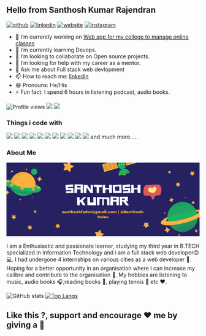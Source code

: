 ## Hello from Santhosh Kumar Rajendran
[<img src='https://cdn.jsdelivr.net/npm/simple-icons@3.0.1/icons/github.svg' alt='github' height='40'>](https://github.com/Santhosh-fsdev)  [<img src='https://cdn.jsdelivr.net/npm/simple-icons@3.0.1/icons/linkedin.svg' alt='linkedin' height='40'>](https://www.linkedin.com/in/santhosh-kumar-150265188/)  [<img src='https://cdn.jsdelivr.net/npm/simple-icons@3.0.1/icons/icloud.svg' alt='website' height='40'>](https://thirsty-tereshkova-2949d3.netlify.app/) [<img src='https://cdn.jsdelivr.net/npm/simple-icons@3.0.1/icons/instagram.svg' alt='instagram' height='40'>](https://www.instagram.com/santhosh_fsdev/)     
- 🔭 I’m currently working on [Web app for my college to manage online classes]( https://thirsty-tereshkova-2949d3.netlify.app/)
- 🌱 I’m currently learning Devops.
- 👯 I’m looking to collaborate on Open source projects.
- 🤔 I’m looking for help with my career as a mentor.
- 💬 Ask me about Full stack web devlopment
- 📫 How to reach me: [linkedin](https://www.linkedin.com/in/santhosh-kumar-150265188)
- 😄 Pronouns: He/His
- ⚡ Fun fact: I spend 6 hours in listening podcast, audio books.

![Profile views](https://gpvc.arturio.dev/Santhosh-fsdev)  <img src="https://img.shields.io/github/followers/Santhosh-fsdev?label=Follow" style=" float:left, margin-right:10px" /> [<img src="https://img.shields.io/badge/linkedin-follow-red" style=" float:left, margin-right:10px" />](https://www.linkedin.com/in/santhosh-kumar-150265188)
### Things i code with

<img src="https://camo.githubusercontent.com/4fc0792e3f63106b3d5baf300c76129f4959b86f/68747470733a2f2f696d672e736869656c64732e696f2f62616467652f2d52656163742d3435623864383f7374796c653d666c61742d737175617265266c6f676f3d7265616374266c6f676f436f6c6f723d7768697465" /> <img src="https://camo.githubusercontent.com/aec90f9acb0443de99cc29bb7458bdd8fd26a2b8/68747470733a2f2f696d672e736869656c64732e696f2f62616467652f2d446f636b65722d3436613266313f7374796c653d666c61742d737175617265266c6f676f3d646f636b6572266c6f676f436f6c6f723d7768697465" /> <img src="https://camo.githubusercontent.com/4ba5fe514efb17b3d77d976817f0821727811b5b/68747470733a2f2f696d672e736869656c64732e696f2f62616467652f2d4865726f6b752d3433303039383f7374796c653d666c61742d737175617265266c6f676f3d6865726f6b75266c6f676f436f6c6f723d7768697465" /> <img src="https://camo.githubusercontent.com/b4c59f68e4a403208c3d1c662dfdd322250086e9/68747470733a2f2f696d672e736869656c64732e696f2f62616467652f2d52656475782d3736344142433f7374796c653d666c61742d737175617265266c6f676f3d7265647578266c6f676f436f6c6f723d7768697465" /> <img src="https://camo.githubusercontent.com/6a5258ea2e954ce409d73136339c054c48b42d09/68747470733a2f2f696d672e736869656c64732e696f2f62616467652f2d4769742d4630353033323f7374796c653d666c61742d737175617265266c6f676f3d676974266c6f676f436f6c6f723d7768697465" /> <img src="https://camo.githubusercontent.com/e2cf29bb5ee3ef9c012e2beafaf4212ffdbece80/68747470733a2f2f696d672e736869656c64732e696f2f62616467652f2d4e504d2d4342333833373f7374796c653d666c61742d737175617265266c6f676f3d6e706d266c6f676f436f6c6f723d7768697465" /> <img src="https://camo.githubusercontent.com/d1955a46310c59bb55250d86c071a900f022da48/68747470733a2f2f696d672e736869656c64732e696f2f62616467652f2d48544d4c352d4533344632363f7374796c653d666c61742d737175617265266c6f676f3d68746d6c35266c6f676f436f6c6f723d7768697465" /> <img src="https://camo.githubusercontent.com/66effa3be7c96cdb9592b025d545245fb07f5a46/68747470733a2f2f696d672e736869656c64732e696f2f62616467652f2d42726176655f42726f777365722d4642353432423f7374796c653d666c61742d737175617265266c6f676f3d6272617665266c6f676f436f6c6f723d7768697465" /> <img src="https://camo.githubusercontent.com/74fc80c8b09ce00ae32f8768b3187948ecc3bc94/68747470733a2f2f696d672e736869656c64732e696f2f62616467652f2d50726574746965722d4637423933453f7374796c653d666c61742d737175617265266c6f676f3d7072657474696572266c6f676f436f6c6f723d7768697465" /> <img src="https://camo.githubusercontent.com/df871b0d4ac6abfe827011a5bdc78d04a57215e9/68747470733a2f2f696d672e736869656c64732e696f2f62616467652f2d4d6f6e676f44422d3133616135323f7374796c653d666c61742d737175617265266c6f676f3d6d6f6e676f6462266c6f676f436f6c6f723d7768697465" /> <img src="https://camo.githubusercontent.com/ff451d83f7e101a002f58fd424f56cc74fea8866/68747470733a2f2f696d672e736869656c64732e696f2f62616467652f2d4e6f64656a732d3433383533643f7374796c653d666c61742d737175617265266c6f676f3d4e6f64652e6a73266c6f676f436f6c6f723d7768697465" /> 
and much more.....
### About Me

<img src="https://github.com/Santhosh-fsdev/Santhosh-fsdev/blob/master/santhosh-github-cover.png"  style="display:inline"/>

I am a Enthusiastic and passionate learner, studying my third year in B.TECH specialized in Information Technology and i am a full stack web developer:blush: :computer:. I had undergone 4 internships on various cities as a web developer :city_sunrise:. Hoping for a better opportunity in an organisation where I can increase my calibre and contribute to the organisation :office:. My hobbies are listening to music, audio books :headphones:,reading books :book:, playing tennis :tennis: etc :heart:.

![GitHub stats](https://github-readme-stats.vercel.app/api?username=anuraghazra)  [![Top Langs](https://github-readme-stats.vercel.app/api/top-langs/?username=Santhosh-fsdev)](https://github.com/Santhosh-fsdev/Santhosh-fsdev)

## Like this ?, support and encourage  :heart: me by giving a  :star2:
